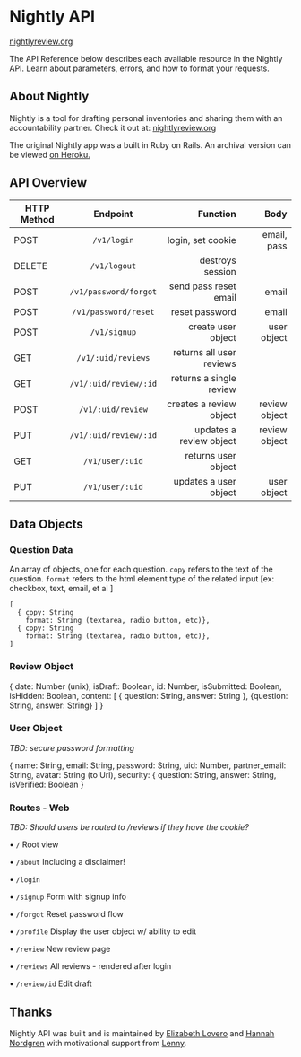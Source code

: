 # Nightly API
[nightlyreview.org](http://www.nightlyreview.org/)

The API Reference below describes each available resource in the Nightly API. Learn about parameters, errors, and how to format your requests.

## About Nightly

Nightly is a tool for drafting personal inventories and sharing them with an accountability partner. Check it out at:
[nightlyreview.org](http://www.nightlyreview.org/)

The original Nightly app was a built in Ruby on Rails. An archival version can be viewed [on Heroku.](http://protected-shelf-7462.herokuapp.com/)


## API Overview

| HTTP Method | Endpoint             | Function                 | Body         |
| ----------- |:--------------------:| ------------------------:| ------------:|
| POST        | `/v1/login`          | login, set cookie        | email, pass  |
| DELETE      | `/v1/logout`         | destroys session         |              |
| POST        | `/v1/password/forgot`| send pass reset email    | email        |
| POST        | `/v1/password/reset` | reset password           | email        |
| POST        | `/v1/signup`         | create user object       | user object  |
| GET         | `/v1/:uid/reviews`   | returns all user reviews |              |
| GET         | `/v1/:uid/review/:id`| returns a single review  |              |
| POST        | `/v1/:uid/review`    | creates a review object  | review object|
| PUT         | `/v1/:uid/review/:id`| updates a review object  | review object|
| GET         | `/v1/user/:uid`      | returns user object      |              |
| PUT         | `/v1/user/:uid`      | updates a user object    | user object  |

## Data Objects

### Question Data
An array of objects, one for each question. `copy` refers to the text of the question. `format` refers to the html element type of the related input [ex: checkbox, text, email, et al ]

    [
      { copy: String
        format: String (textarea, radio button, etc)},
      { copy: String
        format: String (textarea, radio button, etc)},
    ]

### Review Object

  {
    date: Number (unix),
    isDraft: Boolean,
    id: Number,
    isSubmitted: Boolean,
    isHidden: Boolean,
    content: [
      {
        question: String,
        answer: String
      },
      {question: String,
        answer: String}
   ]
  }

### User Object
_TBD: secure password formatting_
  
  {
    name: String,
    email: String,
    password: String,
    uid: Number,
    partner_email: String,
    avatar: String (to Url),
    security: {
      question: String,
      answer: String,
      isVerified: Boolean
    }

### Routes - Web
_TBD: Should users be routed to /reviews if they have the cookie?_

  • `/` Root view

  • `/about` Including a disclaimer!

  • `/login`

  • `/signup` Form with signup info

  • `/forgot` Reset password flow

  • `/profile` Display the user object w/ ability to edit

  • `/review` New review page

  • `/reviews` All reviews - rendered after login

  • `/review/id` Edit draft


## Thanks

Nightly API was built and is maintained by [Elizabeth Lovero](http://www.elizabethlovero.com/) and [Hannah Nordgren](http://hereshannahs.info/) with motivational support from [Lenny](https://www.instagram.com/lillenlen/).

